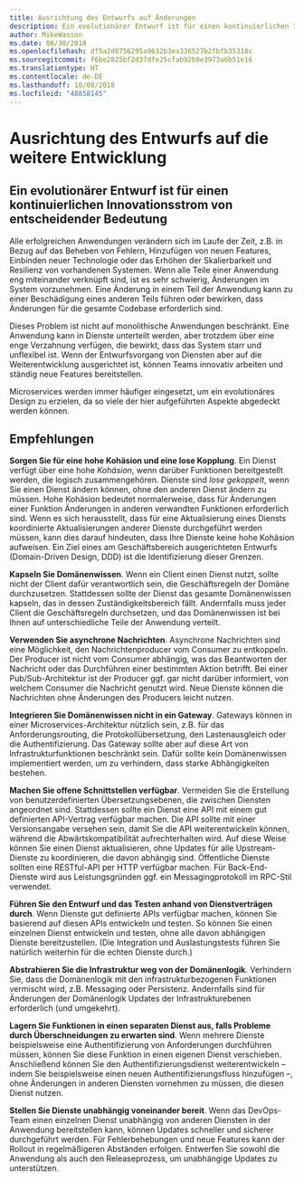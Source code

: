 ```yaml
---
title: Ausrichtung des Entwurfs auf Änderungen
description: Ein evolutionärer Entwurf ist für einen kontinuierlichen Innovationsstrom von entscheidender Bedeutung.
author: MikeWasson
ms.date: 08/30/2018
ms.openlocfilehash: df5a2d0756295a9632b3ea336527b2fbfb35318c
ms.sourcegitcommit: f6be2825bf2d37dfe25cfab92b9e3973a6b51e16
ms.translationtype: HT
ms.contentlocale: de-DE
ms.lasthandoff: 10/08/2018
ms.locfileid: "48858145"
---
```

# <a name="design-for-evolution"></a>Ausrichtung des Entwurfs auf die weitere Entwicklung

## <a name="an-evolutionary-design-is-key-for-continuous-innovation"></a>Ein evolutionärer Entwurf ist für einen kontinuierlichen Innovationsstrom von entscheidender Bedeutung

Alle erfolgreichen Anwendungen verändern sich im Laufe der Zeit, z.B. in Bezug auf das Beheben von Fehlern, Hinzufügen von neuen Features, Einbinden neuer Technologie oder das Erhöhen der Skalierbarkeit und Resilienz von vorhandenen Systemen. Wenn alle Teile einer Anwendung eng miteinander verknüpft sind, ist es sehr schwierig, Änderungen im System vorzunehmen. Eine Änderung in einem Teil der Anwendung kann zu einer Beschädigung eines anderen Teils führen oder bewirken, dass Änderungen für die gesamte Codebase erforderlich sind.

Dieses Problem ist nicht auf monolithische Anwendungen beschränkt. Eine Anwendung kann in Dienste unterteilt werden, aber trotzdem über eine enge Verzahnung verfügen, die bewirkt, dass das System starr und unflexibel ist. Wenn der Entwurfsvorgang von Diensten aber auf die Weiterentwicklung ausgerichtet ist, können Teams innovativ arbeiten und ständig neue Features bereitstellen. 

Microservices werden immer häufiger eingesetzt, um ein evolutionäres Design zu erzielen, da so viele der hier aufgeführten Aspekte abgedeckt werden können.

## <a name="recommendations"></a>Empfehlungen

**Sorgen Sie für eine hohe Kohäsion und eine lose Kopplung**. Ein Dienst verfügt über eine hohe *Kohäsion*, wenn darüber Funktionen bereitgestellt werden, die logisch zusammengehören. Dienste sind *lose gekoppelt*, wenn Sie einen Dienst ändern können, ohne den anderen Dienst ändern zu müssen. Hohe Kohäsion bedeutet normalerweise, dass für Änderungen einer Funktion Änderungen in anderen verwandten Funktionen erforderlich sind. Wenn es sich herausstellt, dass für eine Aktualisierung eines Diensts koordinierte Aktualisierungen anderer Dienste durchgeführt werden müssen, kann dies darauf hindeuten, dass Ihre Dienste keine hohe Kohäsion aufweisen. Ein Ziel eines am Geschäftsbereich ausgerichteten Entwurfs (Domain-Driven Design, DDD) ist die Identifizierung dieser Grenzen.

**Kapseln Sie Domänenwissen**. Wenn ein Client einen Dienst nutzt, sollte nicht der Client dafür verantwortlich sein, die Geschäftsregeln der Domäne durchzusetzen. Stattdessen sollte der Dienst das gesamte Domänenwissen kapseln, das in dessen Zuständigkeitsbereich fällt. Andernfalls muss jeder Client die Geschäftsregeln durchsetzen, und das Domänenwissen ist bei Ihnen auf unterschiedliche Teile der Anwendung verteilt. 

**Verwenden Sie asynchrone Nachrichten**. Asynchrone Nachrichten sind eine Möglichkeit, den Nachrichtenproducer vom Consumer zu entkoppeln. Der Producer ist nicht vom Consumer abhängig, was das Beantworten der Nachricht oder das Durchführen einer bestimmten Aktion betrifft. Bei einer Pub/Sub-Architektur ist der Producer ggf. gar nicht darüber informiert, von welchem Consumer die Nachricht genutzt wird. Neue Dienste können die Nachrichten ohne Änderungen des Producers leicht nutzen.

**Integrieren Sie Domänenwissen nicht in ein Gateway**. Gateways können in einer Microservices-Architektur nützlich sein, z.B. für das Anforderungsrouting, die Protokollübersetzung, den Lastenausgleich oder die Authentifizierung. Das Gateway sollte aber auf diese Art von Infrastrukturfunktionen beschränkt sein. Dafür sollte kein Domänenwissen implementiert werden, um zu verhindern, dass starke Abhängigkeiten bestehen.

**Machen Sie offene Schnittstellen verfügbar**. Vermeiden Sie die Erstellung von benutzerdefinierten Übersetzungsebenen, die zwischen Diensten angeordnet sind. Stattdessen sollte ein Dienst eine API mit einem gut definierten API-Vertrag verfügbar machen. Die API sollte mit einer Versionsangabe versehen sein, damit Sie die API weiterentwickeln können, während die Abwärtskompatibilität aufrechterhalten wird. Auf diese Weise können Sie einen Dienst aktualisieren, ohne Updates für alle Upstream-Dienste zu koordinieren, die davon abhängig sind. Öffentliche Dienste sollten eine RESTful-API per HTTP verfügbar machen. Für Back-End-Dienste wird aus Leistungsgründen ggf. ein Messagingprotokoll im RPC-Stil verwendet. 

**Führen Sie den Entwurf und das Testen anhand von Dienstverträgen durch**. Wenn Dienste gut definierte APIs verfügbar machen, können Sie basierend auf diesen APIs entwickeln und testen. So können Sie einen einzelnen Dienst entwickeln und testen, ohne alle davon abhängigen Dienste bereitzustellen. (Die Integration und Auslastungstests führen Sie natürlich weiterhin für die echten Dienste durch.)

**Abstrahieren Sie die Infrastruktur weg von der Domänenlogik**. Verhindern Sie, dass die Domänenlogik mit den infrastrukturbezogenen Funktionen vermischt wird, z.B. Messaging oder Persistenz. Andernfalls sind für Änderungen der Domänenlogik Updates der Infrastrukturebenen erforderlich (und umgekehrt). 

**Lagern Sie Funktionen in einen separaten Dienst aus, falls Probleme durch Überschneidungen zu erwarten sind**. Wenn mehrere Dienste beispielsweise eine Authentifizierung von Anforderungen durchführen müssen, können Sie diese Funktion in einen eigenen Dienst verschieben. Anschließend können Sie den Authentifizierungsdienst weiterentwickeln – indem Sie beispielsweise einen neuen Authentifizierungsfluss hinzufügen –, ohne Änderungen in anderen Diensten vornehmen zu müssen, die diesen Dienst nutzen.

**Stellen Sie Dienste unabhängig voneinander bereit**. Wenn das DevOps-Team einen einzelnen Dienst unabhängig von anderen Diensten in der Anwendung bereitstellen kann, können Updates schneller und sicherer durchgeführt werden. Für Fehlerbehebungen und neue Features kann der Rollout in regelmäßigeren Abständen erfolgen. Entwerfen Sie sowohl die Anwendung als auch den Releaseprozess, um unabhängige Updates zu unterstützen.
